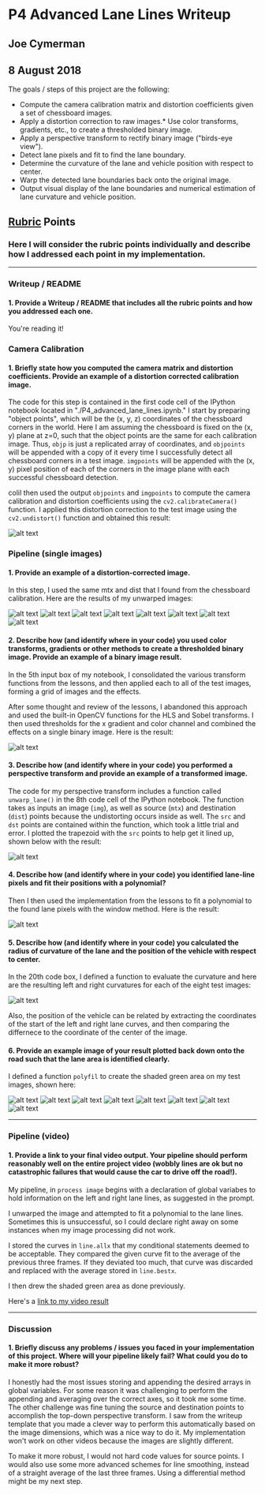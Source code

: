 
# P4 Advanced Lane Lines Writeup
## Joe Cymerman
## 8 August 2018
The goals / steps of this project are the following:

* Compute the camera calibration matrix and distortion coefficients given a set of chessboard images.
* Apply a distortion correction to raw images.* Use color transforms, gradients, etc., to create a thresholded binary image.
* Apply a perspective transform to rectify binary image ("birds-eye view").
* Detect lane pixels and fit to find the lane boundary.
* Determine the curvature of the lane and vehicle position with respect to center.
* Warp the detected lane boundaries back onto the original image.
* Output visual display of the lane boundaries and numerical estimation of lane curvature and vehicle position.

[//]: # (Image References)

[image1]: ./output_images/warped_check.png "Warped Chess Board"
[image2]: ./output_images/warped0.jpg "Warped Image 1"
[image3]: ./output_images/warped1.jpg "Warped Image 2"
[image4]: ./output_images/warped2.jpg "Warped Image 3"
[image5]: ./output_images/warped3.jpg "Warped Image 4"
[image6]: ./output_images/warped4.jpg "Warped Image 5"
[image7]: ./output_images/warped5.jpg "Warped Image 6"
[image8]: ./output_images/warped6.jpg "Warped Image 7"
[image9]: ./output_images/warped7.jpg "Warped Image 8"
[image10]: ./output_images/thresh_binary.JPG "Threshold Binary Image"
[image11]: ./output_images/perspective_transform_confirm.JPG "Confirm Perspective Transform"
[image12]: ./output_images/top_down_wpoly.JPG "Top-Down w/ Polynomial"
[image13]: ./output_images/curvature_values.JPG "Radius of Curvature"
[image14]: ./output_images/poly0.jpg "Poly Image 1"
[image15]: ./output_images/poly1.jpg "Poly Image 2"
[image16]: ./output_images/poly2.jpg "Poly Image 3"
[image17]: ./output_images/poly3.jpg "Poly Image 4"
[image18]: ./output_images/poly4.jpg "Poly Image 5"
[image19]: ./output_images/poly5.jpg "Poly Image 6"
[image20]: ./output_images/poly6.jpg "Poly Image 7"
[image21]: ./output_images/poly7.jpg "Poly Image 8"

## [Rubric](https://review.udacity.com/#!/rubrics/571/view) Points

### Here I will consider the rubric points individually and describe how I addressed each point in my implementation.  

 ---

### Writeup / README

#### 1. Provide a Writeup / README that includes all the rubric points and how you addressed each one.   

You're reading it!

### Camera Calibration

#### 1. Briefly state how you computed the camera matrix and distortion coefficients. Provide an example of a distortion corrected calibration image.

The code for this step is contained in the first code cell of the IPython notebook located in "./P4_advanced_lane_lines.ipynb."
I start by preparing "object points", which will be the (x, y, z) coordinates of the chessboard corners in the world. Here I am assuming the chessboard is fixed on the (x, y) plane at z=0, such that the object points are the same for each calibration image.  Thus, `objp` is just a replicated array of coordinates, and `objpoints` will be appended with a copy of it every time I successfully detect all chessboard corners in a test image.  `imgpoints` will be appended with the (x, y) pixel position of each of the corners in the image plane with each successful chessboard detection.  

coliI then used the output `objpoints` and `imgpoints` to compute the camera calibration and distortion coefficients using the `cv2.calibrateCamera()` function.  I applied this distortion correction to the test image using the `cv2.undistort()` function and obtained this result: 

![alt text][image1]

### Pipeline (single images)

#### 1. Provide an example of a distortion-corrected image.

In this step, I used the same mtx and dist that I found from the chessboard calibration. Here are the results of my unwarped images:

![alt text][image2]
![alt text][image3]
![alt text][image4]
![alt text][image5]
![alt text][image6]
![alt text][image7]
![alt text][image8]
![alt text][image9]

#### 2. Describe how (and identify where in your code) you used color transforms, gradients or other methods to create a thresholded binary image.  Provide an example of a binary image result.

In the 5th input box of my notebook, I consolidated the various transform functions from the lessons, and then applied each to all of the test images, forming a grid of images and the effects. 

After some thought and review of the lessons, I abandoned this approach and used the built-in OpenCV functions for the HLS and Sobel transforms. I then used thresholds for the x gradient and color channel and combined the effects on a single binary image. Here is the result:


![alt text][image10]

#### 3. Describe how (and identify where in your code) you performed a perspective transform and provide an example of a transformed image.

The code for my perspective transform includes a function called `unwarp_lane()` in the 8th code cell of the IPython notebook.  The function takes as inputs an image (`img`), as well as source (`mtx`) and destination (`dist`) points because the undistorting occurs inside as well. The `src` and `dst` points are contained within the function, which took a little trial and error. I plotted the trapezoid with the `src` points to help get it lined up, shown below with the result:

![alt text][image11]

#### 4. Describe how (and identify where in your code) you identified lane-line pixels and fit their positions with a polynomial?

Then I then used the implementation from the lessons to fit a polynomial to the found lane pixels with the window method. Here is the result:

![alt text][image12]

#### 5. Describe how (and identify where in your code) you calculated the radius of curvature of the lane and the position of the vehicle with respect to center.

In the 20th code box, I defined a function to evaluate the curvature and here are the resulting left and right curvatures for each of the eight test images:

![alt text][image13]

Also, the position of the vehicle can be related by extracting the coordinates of the start of the left and right lane curves, and then comparing the differnece to the coordinate of the center of the image. 

#### 6. Provide an example image of your result plotted back down onto the road such that the lane area is identified clearly.

I defined a function `polyfil` to create the shaded green area on my test images, shown here:

![alt text][image14]
![alt text][image15]
![alt text][image16]
![alt text][image17]
![alt text][image18]
![alt text][image19]
![alt text][image20]
![alt text][image21]

---

### Pipeline (video)

#### 1. Provide a link to your final video output.  Your pipeline should perform reasonably well on the entire project video (wobbly lines are ok but no catastrophic failures that would cause the car to drive off the road!).

My pipeline, in `process image` begins with a declaration of global variabes to hold information on the left and right lane lines, as suggested in the prompt. 

I unwarped the image and attempted to fit a polynomial to the lane lines. Sometimes this is unsuccessful, so I could declare right away on some instances when my image processing did not work. 

I stored the curves in `line.allx` that my conditional statements deemed to be acceptable. They compared the given curve fit to the average of the previous three frames. If they deviated too much, that curve was discarded and replaced with the average stored in `line.bestx`. 

I then drew the shaded green area as done previously.

Here's a [link to my video result](https://youtu.be/MmToBpwUnKw)

---

### Discussion

#### 1. Briefly discuss any problems / issues you faced in your implementation of this project.  Where will your pipeline likely fail?  What could you do to make it more robust?

I honestly had the most issues storing and appending the desired arrays in global variables. For some reason it was challenging to perform the appending and averaging over the correct axes, so it took me some time. The other challenge was fine tuning the source and destination points to accomplish the top-down perspective transform. I saw from the writeup template that you made a clever way to perform this automatically based on the image dimensions, which was a nice way to do it. My implementation won't work on other videos because the images are slightly different. 

To make it more robust, I would not hard code values for source points. I would also use some more advanced schemes for line smoothing, instead of a straight average of the last three frames. Using a differential method might be my next step. 
